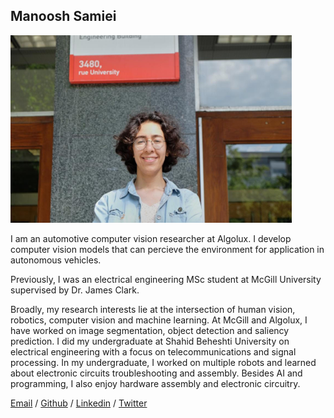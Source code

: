 ## Manoosh Samiei

<img src="./images/unnamed_2.jpg" width="450"/>

I am an automotive computer vision researcher at Algolux. I develop computer vision models that can percieve the environment for application in autonomous vehicles.

Previously, I was an electrical engineering MSc student at McGill University supervised by Dr. James Clark. 

Broadly, my research interests lie at the intersection of human vision, robotics, computer vision and machine learning. At McGill and Algolux, I have worked on image segmentation, object detection and saliency prediction. I did my undergraduate at Shahid Beheshti University on electrical engineering with a focus on telecommunications and signal processing. In my undergraduate, I worked on multiple robots and learned about electronic circuits troubleshooting and assembly. Besides AI and programming, I also enjoy hardware assembly and electronic circuitry.

[Email](manoosh.samiei@mail.mcgill.ca) /
 [Github](https://github.com/ManooshSamiei) /
 [Linkedin](https://www.linkedin.com/in/manoosh-samiei-2386a1190) /
 [Twitter](https://twitter.com/SamieiManoosh)

